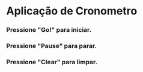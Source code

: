 # Aplicação de Cronometro 

### Pressione "Go!" para iniciar.
### Pressione "Pause" para parar.
### Pressione "Clear" para limpar. 
